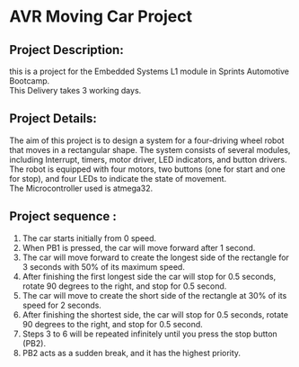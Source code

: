 # AVR Moving Car Project
## Project Description:
this is a project for the Embedded Systems L1 module in Sprints Automotive Bootcamp.<br />
This Delivery takes 3 working days.<br />
## Project Details:
The aim of this project is to design a system for a four-driving wheel robot that moves in a rectangular shape. The system consists of several modules, including Interrupt, timers, motor driver, LED indicators, and button drivers. The robot is equipped with four motors, two buttons (one for start and one for stop), and four LEDs to indicate the state of movement.<br />
The Microcontroller used is atmega32.
## Project sequence :
1. The car starts initially from 0 speed.
2. When PB1 is pressed, the car will move forward after 1 second.
3. The car will move forward to create the longest side of the rectangle for 3 seconds with 50% of its maximum speed.<br />
4. After finishing the first longest side the car will stop for 0.5 seconds, rotate 90 degrees to the right, and stop for 0.5 second.<br />
5. The car will move to create the short side of the rectangle at 30% of its speed for 2 seconds.<br />
6. After finishing the shortest side, the car will stop for 0.5 seconds, rotate 90 degrees to the right, and stop for 0.5 second.<br />
7. Steps 3 to 6 will be repeated infinitely until you press the stop button (PB2).<br />
8. PB2 acts as a sudden break, and it has the highest priority.<br />

